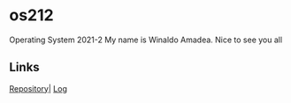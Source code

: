 # os212
Operating System 2021-2
My name is Winaldo Amadea. Nice to see you all

## Links
[Repository](https://github.com/winaldoamadea/os212)| [Log](https://winaldoamadea.github.io/os212/mylog.txt")

